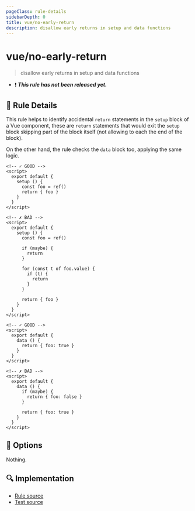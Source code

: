 ```yaml
---
pageClass: rule-details
sidebarDepth: 0
title: vue/no-early-return
description: disallow early returns in setup and data functions
---
```

# vue/no-early-return

> disallow early returns in setup and data functions

- :exclamation: <badge text="This rule has not been released yet." vertical="middle" type="error"> ***This rule has not been released yet.*** </badge>

## :book: Rule Details

This rule helps to identify accidental `return` statements in the `setup` block of a Vue component, these are `return` statements that would exit the `setup` block skipping part of the block itself (not allowing to each the end of the block).

On the other hand, the rule checks the `data` block too, applying the same logic.

<eslint-code-block :rules="{'vue/no-early-return': ['error']}">

```vue
<!-- ✓ GOOD -->
<script>
  export default {
    setup () {
      const foo = ref()
      return { foo }
    }
  }
</script>
```

</eslint-code-block>

<eslint-code-block :rules="{'vue/no-early-return': ['error']}">

```vue
<!-- ✗ BAD -->
<script>
  export default {
    setup () {
      const foo = ref()

      if (maybe) {
        return
      }

      for (const t of foo.value) {
        if (t) {
          return
        }
      }

      return { foo }
    }
  }
</script>
```

</eslint-code-block>

<eslint-code-block :rules="{'vue/no-early-return': ['error']}">

```vue
<!-- ✓ GOOD -->
<script>
  export default {
    data () {
      return { foo: true }
    }
  }
</script>
```

</eslint-code-block>

<eslint-code-block :rules="{'vue/no-early-return': ['error']}">

```vue
<!-- ✗ BAD -->
<script>
  export default {
    data () {
      if (maybe) {
        return { foo: false }
      }

      return { foo: true }
    }
  }
</script>
```

</eslint-code-block>

## :wrench: Options

Nothing.

## :mag: Implementation

- [Rule source](https://github.com/vuejs/eslint-plugin-vue/blob/master/lib/rules/no-early-return.js)
- [Test source](https://github.com/vuejs/eslint-plugin-vue/blob/master/tests/lib/rules/no-early-return.js)
